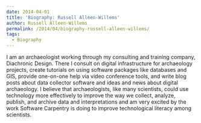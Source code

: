 ```yaml
---
date: 2014-04-01
title: 'Biography: Russell Alleen-Willems'
author: Russell Alleen-Willems
permalink: /2014/04/biography-russell-alleen-willems/
tags:
  - Biography
---
```

<p align="left">
  I am an archaeologist working through my consulting and training company, Diachronic Design. There I consult on digital infrastructure for archaeology projects, create tutorials on using software packages like databases and GIS, provide one-on-one help via video conference tools, and write blog posts about data collector software and ideas and news about digital archaeology. I believe that archaeologists, like many scientists, could use technology more effectively to improve the way we collect, analyze, publish, and archive data and interpretations and am very excited by the work Software Carpentry is doing to improve technological literacy among scientists.
</p>
